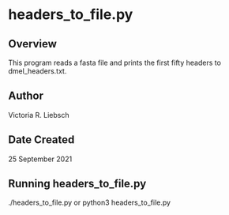 # headers_to_file.py

## Overview

This program reads a fasta file and prints the first fifty headers to dmel_headers.txt.

## Author

Victoria R. Liebsch

## Date Created

25 September 2021

## Running headers_to_file.py

./headers_to_file.py or python3 headers_to_file.py
